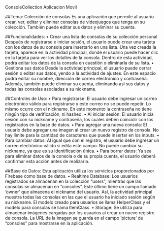 ConsoleCollection
Aplicacion Movil

##Tema: Colección de consolas
Es una aplicación que permite al usuario crear, ver, editar y eliminar consolas de videojuegos que tenga en su colección. También puede editar sus datos y eliminar su cuenta.

##Funcionalidades:
•	Crear una lista de consolas de su colección personal
Después de registrarse e iniciar sesión, el usuario puede crear una tarjeta con los datos de su consola para insertarlo en una lista. Una vez creada la tarjeta, aparece en la actividad principal, donde el usuario puede hacer clic en la tarjeta para ver los detalles de la consola. Dentro de esta actividad, podrá editar los datos de la consola en cuestión o eliminarla de su lista.
•	Gestiona sus datos
Desde la actividad principal, el usuario puede cerrar sesión o editar sus datos, yendo a la actividad de ajustes. En este espacio podrá editar su nombre, dirección de correo electrónico y contraseña. Además, también puede eliminar su cuenta, eliminando así sus datos y todas las consolas asociadas a su nickname.

##Controles de Uso:
•	Para registrarse:
El usuario debe ingresar un correo electrónico válido para registrarse y este correo no se puede repetir. Lo mismo ocurre con el nickname. En este momento la contraseña no tiene ningún tipo de verificación, ni hasheo.
•	Al iniciar sesión:
El usuario inicia sesión con su nickname y contraseña, los cuales deben coincidir con los registrados en la base de datos.
•	Para agregar una nueva consola:
El usuario debe agregar una imagen al crear un nuevo registro de consola. No hay límite para la cantidad de caracteres que puede insertar en los inputs.
•	Para cambiar datos:
Al igual que con el registro, el usuario debe ingresar un correo electrónico válido si edita este campo. No puede cambiar su nickname, ya que es su identificación única.
•	Para borrar datos:
Ya sea para eliminar datos de la consola o de su propia cuenta, el usuario deberá confirmar esta acción antes de realizarla.

##Base de Datos:
Esta aplicación utiliza los servicios proporcionados por Firebase como base de datos.
•	Realtime Database:
Los usuarios registrados se almacenan en la colección “users”, mientras que las consolas se almacenan en “consoles”. Este último tiene un campo llamado ‘owner’ que almacena el nickname del usuario. Así, la actividad principal muestra todas las consolas en las que el usuario ha iniciado sesión según su nickname. El modelo creado para usuarios se llama HelperClass y el modelo para consolas se llama ItemClass.
•	Storage:
Se utiliza para almacenar imágenes cargadas por los usuarios al crear un nuevo registro de consola. La URL de la imagen se guarda en el campo ‘picture’ de “consoles” para mostrarse en la aplicación.
